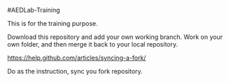 #AEDLab-Training

This is for the training purpose.

Download this repository and add your own working branch.
Work on your own folder, and then merge it back to your local repository.

https://help.github.com/articles/syncing-a-fork/

Do as the instruction, sync you fork repository.

